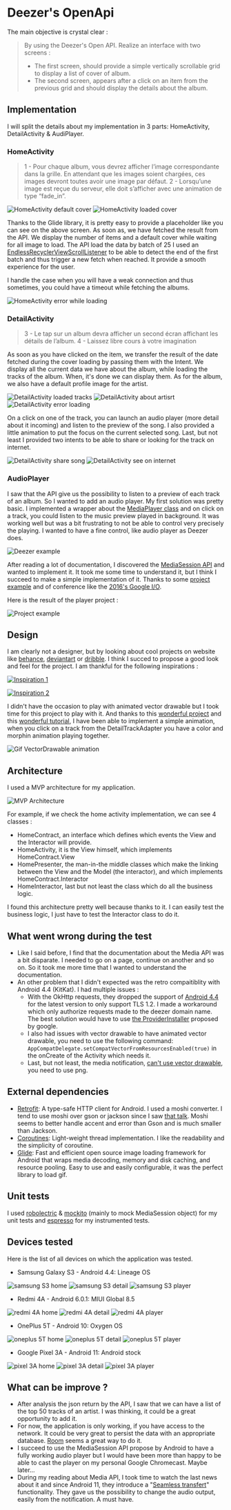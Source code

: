 # Deezer's OpenApi

The main objective is crystal clear :

> By using the Deezer's Open API. Realize an interface with two screens :
> - The first screen, should provide a simple vertically scrollable grid to display a list of cover of album. 
> - The second screen, appears after a click on an item from the previous grid and should display the details about the album.


## Implementation

I will split the details about my implementation in 3 parts: HomeActivity, DetailActivity & AudiPlayer.

### HomeActivity

> 1 - Pour chaque album, vous devrez afficher l’image correspondante dans la grille. En attendant que les images soient chargées, ces images devront toutes avoir 
> une image par défaut.
> 2 - Lorsqu’une image est reçue du serveur, elle doit s’afficher avec une animation de type “fade_in”.

![HomeActivity default cover](https://github.com/1ud0v1c/deezer-open-api/raw/master/data/home/default_cover.jpg "")
![HomeActivity loaded cover](https://github.com/1ud0v1c/deezer-open-api/raw/master/data/home/loaded_cover.jpg "")

Thanks to the Glide library, it is pretty easy to provide a placeholder like you can see on the above screen. As soon as, we have fetched the result from the API.
We display the number of items and a default cover while waiting for all image to load. The API load the data by batch of 25 I used an [EndlessRecyclerViewScrollListener](https://guides.codepath.com/android/endless-scrolling-with-adapterviews-and-recyclerview) to be able to detect the end of the first 
 batch and thus trigger a new fetch when reached. It provide a smooth experience for the user.

I handle the case when you will have a weak connection and thus sometimes, you could have a timeout while fetching the albums.

![HomeActivity error while loading](https://github.com/1ud0v1c/deezer-open-api/raw/master/data/home/fetching_error.jpg "")


### DetailActivity

> 3 - Le tap sur un album devra afficher un second écran affichant les détails de l’album.
> 4 - Laissez libre cours à votre imagination

As soon as you have clicked on the item, we transfer the result of the date fetched during the cover loading by passing them with the Intent. We display all the current data we have about the album, while loading the tracks of the album. When, it's done we can display them. As for the album, we also have a default profile 
image for the artist.

![DetailActivity loaded tracks](https://github.com/1ud0v1c/deezer-open-api/raw/master/data//detail/track_loaded.jpg "")
![DetailActivity about artisrt](https://github.com/1ud0v1c/deezer-open-api/raw/master/data/detail/artist.jpg "")
![DetailActivity error loading](https://github.com/1ud0v1c/deezer-open-api/raw/master/data/detail/error.jpg "")

On a click on one of the track, you can launch an audio player (more detail about it incoming) and listen to the preview of the song. I also provided a little animation to put the focus on the current selected song. Last, but not least I provided two intents to be able to share or looking for the track on internet. 

![DetailActivity share song](https://github.com/1ud0v1c/deezer-open-api/raw/master/data/detail/share.jpg "")
![DetailActivity see on internet](https://github.com/1ud0v1c/deezer-open-api/raw/master/data/detail/see_on_web.jpg "")


### AudioPlayer

I saw that the API give us the possibility to listen to a preview of each track of an album. So I wanted to add an audio player. My first solution was pretty basic.
I implemented a wrapper about the [MediaPlayer class](https://developer.android.com/reference/android/media/MediaPlayer) and on click on a track, you could listen 
to the music preview played in background. It was working well but was a bit frustrating to not be able to control very precisely the playing. I wanted to have a 
fine control, like audio player as Deezer does.

![Deezer example](https://github.com/1ud0v1c/deezer-open-api/raw/master/data/deezer_player_example.jpg "")

After reading a lot of documentation, I discovered the [MediaSession API](https://developer.android.com/reference/android/media/session/MediaSession) and wanted to 
implement it. It took me some time to understand it, but I think I succeed to make a simple implementation of it. Thanks to some [project example](https://github.com/android/uamp) and of conference like the [2016's Google I/O](https://www.youtube.com/watch?v=iIKxyDRjecU).

Here is the result of the player project :

![Project example](https://github.com/1ud0v1c/deezer-open-api/raw/master/data/project_player.jpg "")


## Design

I am clearly not a designer, but by looking about cool projects on website like [behance](https://www.behance.net/), [deviantart](https://www.deviantart.com/) 
or [dribble](https://dribbble.com/). I think I succed to propose a good look and feel for the project. I am thankful for the following inspirations :

[![Inspiration 1](data/design/inspiration_1.png)](https://www.behance.net/gallery/101826665/Music-App?tracking_source=search_projects_recommended%7Cmusic%20player)

[![Inspiration 2](data/design/inspiration_2.png)](https://www.behance.net/gallery/95865021/Music-Player-Mobile-App?tracking_source=search_projects_recommended%7Cmusic%20player)

I didn't have the occasion to play with animated vector drawable but I took time for this project to play with it. And thanks to this [wonderful project](https://shapeshifter.design) and this [wonderful tutorial](https://sourcediving.com/android-recipes-the-easy-path-to-animated-icons-878bffcb0920), I have been able to 
implement a simple animation, when you click on a track from the DetailTrackAdapter you have a color and morphin animation playing together. 

![Gif VectorDrawable animation](data/detail_activity_animated_vector_drawable.gif)


## Architecture 

I used a MVP architecture for my application. 

![MVP Architecture](https://github.com/1ud0v1c/deezer-open-api/raw/master/data/architecture/mvp.png "")

For example, if we check the home activity implementation, we can see 4 classes :
- HomeContract, an interface which defines which events the View and the Interactor will provide. 
- HomeActivity, it is the View himself, which implements HomeContract.View
- HomePresenter, the man-in-the middle classes which make the linking between the View and the Model (the interactor), and which implements HomeContract.Interactor
- HomeInteractor, last but not least the class which do all the business logic.

I found this architecture pretty well because thanks to it. I can easily test the business logic, I just have to test the Interactor class to do it. 


## What went wrong during the test

- Like I said before, I find that the documentation about the Media API was a bit disparate. I needed to go on a page, continue on another and so on. So it took me more time that I wanted to understand the documentation.
- An other problem that I didn't expected was the retro compaitiblity with Android 4.4 (KitKat). I had multiple issues :
	- With the OkHttp requests, they dropped the support of [Android 4.4](https://medium.com/square-corner-blog/okhttp-3-13-requires-android-5-818bb78d07ce) for the 
latest version to only support TLS 1.2. I made a workaround which only authorize requests made to the deezer domain name. The best solution would have to use [the 
ProviderInstaller](https://medium.com/tech-quizlet/working-with-tls-1-2-on-android-4-4-and-lower-f4f5205629a) proposed by google.
	- I also had issues with vector drawable to have animated vector drawable, you need to use the following command: ```AppCompatDelegate.setCompatVectorFromResourcesEnabled(true)``` in the onCreate of the Activity which needs it.
	- Last, but not least, the media notification, [can't use vector drawable](https://stackoverflow.com/questions/37333930/notification-throws-error-when-using-vector-drawables), you need to use png.


## External dependencies

- [Retrofit](https://github.com/square/retrofit): A type-safe HTTP client for Android. I used a moshi converter. I tend to use moshi over 
gson or jackson since I saw [that talk](https://www.youtube.com/watch?time_continue=2526&v=1PwdqkKDCSo&feature=emb_logo). Moshi seems to 
better handle accent and error than Gson and is much smaller than Jackson. 
- [Coroutines](https://kotlinlang.org/docs/reference/coroutines-overview.html): Light-weight thread implementation. I like the 
readability and the simplicity of coroutine.
- [Glide](https://github.com/bumptech/glide): Fast and efficient open source image loading framework for Android that wraps media 
decoding, memory and disk caching, and resource pooling. Easy to use and easily configurable, it was the perfect library to load gif.


## Unit tests

I used [robolectric](https://github.com/robolectric/robolectric) & [mockito](https://site.mockito.org/) (mainly to mock MediaSession object) for my unit tests 
and [espresso](https://developer.android.com/training/testing/espresso) for my instrumented tests.


## Devices tested 

Here is the list of all devices on which the application was tested.

- Samsung Galaxy S3 - Android 4.4: Lineage OS

![samsung S3 home](https://github.com/1ud0v1c/deezer-open-api/raw/master/data/s3/1.png)
![samsung S3 detail](https://github.com/1ud0v1c/deezer-open-api/raw/master/data/s3/2.png)
![samsung S3 player](https://github.com/1ud0v1c/deezer-open-api/raw/master/data/s3/3.png)

- Redmi 4A - Android 6.0.1: MIUI Global 8.5

![redmi 4A home](https://github.com/1ud0v1c/deezer-open-api/raw/master/data/redmi4A/1.png)
![redmi 4A detail](https://github.com/1ud0v1c/deezer-open-api/raw/master/data/redmi4A/2.png)
![redmi 4A player](https://github.com/1ud0v1c/deezer-open-api/raw/master/data/redmi4A/3.png)

- OnePlus 5T - Android 10: Oxygen OS

![oneplus 5T home](https://github.com/1ud0v1c/deezer-open-api/raw/master/data/op5T/1.jpg)
![oneplus 5T detail](https://github.com/1ud0v1c/deezer-open-api/raw/master/data/op5T/2.jpg)
![oneplus 5T player](https://github.com/1ud0v1c/deezer-open-api/raw/master/data/op5T/3.jpg)

- Google Pixel 3A - Android 11: Android stock

![pixel 3A home](https://github.com/1ud0v1c/deezer-open-api/raw/master/data/pixel3A/1.png)
![pixel 3A detail](https://github.com/1ud0v1c/deezer-open-api/raw/master/data/pixel3A/2.png)
![pixel 3A player](https://github.com/1ud0v1c/deezer-open-api/raw/master/data/pixel3A/3.png)


## What can be improve ?

- After analysis the json return by the API, I saw that we can have a list of the top 50 tracks of an artist. I was thinking, it could be a great opportunity to add it.
- For now, the application is only working, if you have access to the network. It could be very great to persist the data with an appropriate database. [Room](https://developer.android.com/topic/libraries/architecture/room) seems a great way to do it.
- I succeed to use the MediaSession API propose by Android to have a fully working audio player but I would have been more than happy to be able to cast the player 
on my personal Google Chromecast. Maybe later...
- During my reading about Media API, I took time to watch the last news about it and since Android 11, they introduce a "[Seamless transfert](https://youtu.be/fhii2K9o6ts?t=320)" functionality. They gave us the possibility to change the audio output, easily from the notification. A must have.
